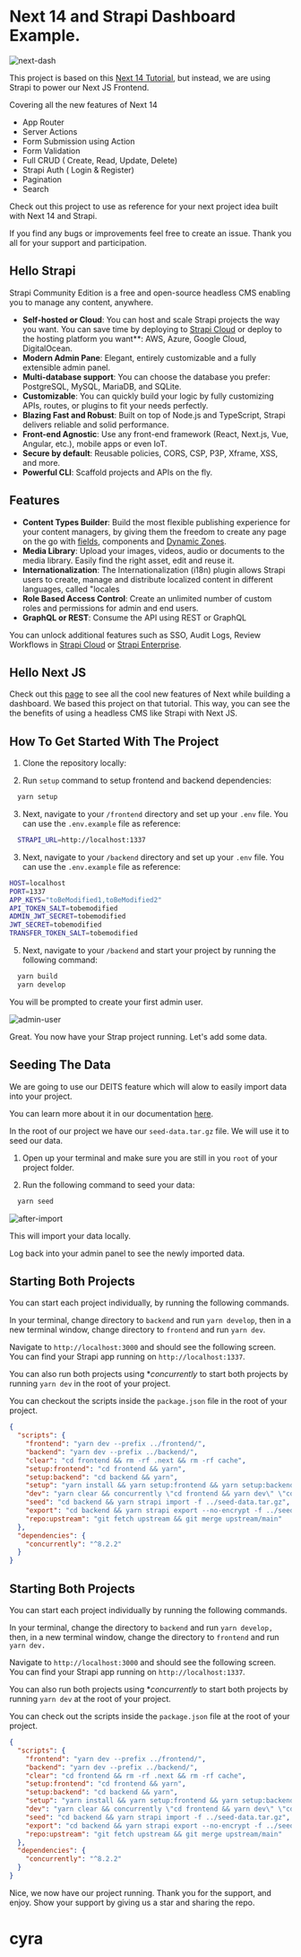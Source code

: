 # Next 14 and Strapi Dashboard Example.

![next-dash](https://github.com/strapi/strapi-next-14-dashboard-demo/assets/6153188/fc5bbb0f-1251-4d6a-974c-5f23f6fcab8e)

This project is based on this [Next 14 Tutorial](https://nextjs.org/learn?utm_source=next-site&utm_medium=homepage-cta&utm_campaign=home), but instead, we are using Strapi to power our Next JS Frontend.

Covering all the new features of Next 14
- App Router
- Server Actions
- Form Submission using Action
- Form Validation
- Full CRUD ( Create, Read, Update, Delete)
- Strapi Auth ( Login & Register)
- Pagination
- Search

Check out this project to use as reference for your next project idea built with Next 14 and Strapi.

If you find any bugs or improvements feel free to create an issue. Thank you all for your support and participation.

## Hello Strapi 

Strapi Community Edition is a free and open-source headless CMS enabling you to manage any content, anywhere.

- **Self-hosted or Cloud**: You can host and scale Strapi projects the way you want. You can save time by deploying to [Strapi Cloud](https://cloud.strapi.io/signups?source=github1) or deploy to the hosting platform you want**: AWS, Azure, Google Cloud, DigitalOcean.
- **Modern Admin Pane**: Elegant, entirely customizable and a fully extensible admin panel.
- **Multi-database support**: You can choose the database you prefer: PostgreSQL, MySQL, MariaDB, and SQLite.
- **Customizable**: You can quickly build your logic by fully customizing APIs, routes, or plugins to fit your needs perfectly.
- **Blazing Fast and Robust**: Built on top of Node.js and TypeScript, Strapi delivers reliable and solid performance.
- **Front-end Agnostic**: Use any front-end framework (React, Next.js, Vue, Angular, etc.), mobile apps or even IoT.
- **Secure by default**: Reusable policies, CORS, CSP, P3P, Xframe, XSS, and more.
- **Powerful CLI**: Scaffold projects and APIs on the fly.

## Features

- **Content Types Builder**: Build the most flexible publishing experience for your content managers, by giving them the freedom to create any page on the go with [fields](https://docs.strapi.io/user-docs/content-manager/writing-content#filling-up-fields), components and [Dynamic Zones](https://docs.strapi.io/user-docs/content-manager/writing-content#dynamic-zones).
- **Media Library**: Upload your images, videos, audio or documents to the media library. Easily find the right asset, edit and reuse it.
- **Internationalization**: The Internationalization (i18n) plugin allows Strapi users to create, manage and distribute localized content in different languages, called "locales
- **Role Based Access Control**: Create an unlimited number of custom roles and permissions for admin and end users.
- **GraphQL or REST**: Consume the API using REST or GraphQL

You can unlock additional features such as SSO, Audit Logs, Review Workflows in [Strapi Cloud](https://cloud.strapi.io/login?source=github1) or [Strapi Enterprise](https://strapi.io/enterprise?source=github1).

## Hello Next JS

Check out this [page](https://nextjs.org/learn?utm_source=next-site&utm_medium=homepage-cta&utm_campaign=home) to see all the cool new features of Next while building a dashboard. We based this project on that tutorial. This way, you can see the the benefits of using a headless CMS like Strapi with Next JS.  

## How To Get Started With The Project

1. Clone the repository locally:

<!-- ```bash
  git clone https://github.com/strapi/nextjs-corporate-starter.git
    or
  gh repo clone strapi/nextjs-corporate-starter
``` -->

2. Run `setup` command to setup frontend and backend dependencies:

```bash
  yarn setup
```

3. Next, navigate to your `/frontend` directory and set up your `.env` file. You can use the `.env.example` file as reference:

```bash
  STRAPI_URL=http://localhost:1337
```

3. Next, navigate to your `/backend` directory and set up your `.env` file. You can use the `.env.example` file as reference:

```bash
HOST=localhost
PORT=1337
APP_KEYS="toBeModified1,toBeModified2"
API_TOKEN_SALT=tobemodified
ADMIN_JWT_SECRET=tobemodified
JWT_SECRET=tobemodified
TRANSFER_TOKEN_SALT=tobemodified
```

5. Next, navigate to your `/backend` and start your project by running the following command:

```bash
  yarn build
  yarn develop
```

You will be prompted to create your first admin user.

![admin-user](https://user-images.githubusercontent.com/6153188/231865420-5f03a90f-b893-4057-9634-9632920a7d97.gif)

Great. You now have your Strap project running. Let's add some data.

## Seeding The Data

We are going to use our DEITS feature which will alow to easily import data into your project.

You can learn more about it in our documentation [here](https://docs.strapi.io/dev-docs/data-management).

In the root of our project we have our `seed-data.tar.gz` file. We will use it to seed our data.

1. Open up your terminal and make sure you are still in you `root` of your project folder.

2. Run the following command to seed your data:

```bash
  yarn seed
```

![after-import](https://user-images.githubusercontent.com/6153188/231865491-05cb5818-a0d0-49ce-807e-a879f7e3070c.gif)

This will import your data locally. 

Log back into your admin panel to see the newly imported data.

## Starting Both Projects

You can start each project individually, by running the following commands.

In your terminal, change directory to `backend` and run `yarn develop`, then in a new terminal window, change directory to `frontend` and run `yarn dev`.

Navigate to `http://localhost:3000` and should see the following screen.
You can find your Strapi app running on `http://localhost:1337`.

You can also run both projects using **concurrently* to start both projects by running `yarn dev` in the root of your project.

You can checkout the scripts inside the `package.json` file in the root of your project.

``` json
{
  "scripts": {
    "frontend": "yarn dev --prefix ../frontend/",
    "backend": "yarn dev --prefix ../backend/",
    "clear": "cd frontend && rm -rf .next && rm -rf cache",
    "setup:frontend": "cd frontend && yarn",
    "setup:backend": "cd backend && yarn",
    "setup": "yarn install && yarn setup:frontend && yarn setup:backend",
    "dev": "yarn clear && concurrently \"cd frontend && yarn dev\" \"cd backend && yarn develop\"",
    "seed": "cd backend && yarn strapi import -f ../seed-data.tar.gz",
    "export": "cd backend && yarn strapi export --no-encrypt -f ../seed-data",
    "repo:upstream": "git fetch upstream && git merge upstream/main"
  },
  "dependencies": {
    "concurrently": "^8.2.2"
  }
}

```

## Starting Both Projects

You can start each project individually by running the following commands.

In your terminal, change the directory to `backend` and run `yarn develop,` then, in a new terminal window, change the directory to `frontend` and run `yarn dev.`

Navigate to `http://localhost:3000` and should see the following screen.
You can find your Strapi app running on `http://localhost:1337`.

You can also run both projects using **concurrently* to start both projects by running `yarn dev` at the root of your project.

You can check out the scripts inside the `package.json` file at the root of your project.

``` json
{
  "scripts": {
    "frontend": "yarn dev --prefix ../frontend/",
    "backend": "yarn dev --prefix ../backend/",
    "clear": "cd frontend && rm -rf .next && rm -rf cache",
    "setup:frontend": "cd frontend && yarn",
    "setup:backend": "cd backend && yarn",
    "setup": "yarn install && yarn setup:frontend && yarn setup:backend",
    "dev": "yarn clear && concurrently \"cd frontend && yarn dev\" \"cd backend && yarn develop\"",
    "seed": "cd backend && yarn strapi import -f ../seed-data.tar.gz",
    "export": "cd backend && yarn strapi export --no-encrypt -f ../seed-data",
    "repo:upstream": "git fetch upstream && git merge upstream/main"
  },
  "dependencies": {
    "concurrently": "^8.2.2"
  }
}

```

Nice, we now have our project running.  Thank you for the support, and enjoy.  Show your support by giving us a star and sharing the repo.
# cyra
